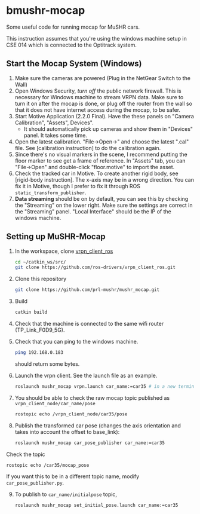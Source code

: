 # bmushr-mocap

Some useful code for running mocap for MuSHR cars.



This instruction assumes that you're using the windows machine setup in CSE 014 which is connected to the Optitrack system.



## Start the Mocap System (Windows)

1. Make sure the cameras are powered (Plug in the NetGear Switch to the Wall)
2. Open Windows Security, *turn off* the public network firewall. This is necessary for Windows machine to stream VRPN data. Make sure to turn it on after the mocap is done, or plug off the router from the wall so that it does not have internet access during the mocap, to be safer.
3. Start Motive Application (2.2.0 Final). Have the these panels on "Camera Calibration", "Assets", Devices".
   - It should automatically pick up cameras and show them in "Devices" panel. It takes some time.
4. Open the latest calibration. "File->Open->" and choose the latest ".cal" file. See [calibration instruction] to do the calibration again.
5. Since there's no visual markers in the scene, I recommend putting the floor marker to see get a frame of reference. In "Assets" tab, you can "File->Open" and double-click "floor.motive" to import the asset.
6. Check the tracked car in Motive. To create another rigid body, see [rigid-body instruction]. The x-axis may be in a wrong direction. You can fix it in Motive, though I prefer to fix it through ROS `static_transform_publisher`.
7. __Data streaming__ should be on by default, you can see this by checking the "Streaming" on the lower right. Make sure the settings are correct in the "Streaming" panel. "Local Interface" should be the IP of the windows machine.



## Setting up MuSHR-Mocap

1. In the workspace, clone [vrpn_client_ros](https://github.com/ros-drivers/vrpn_client_ros)

   ```bash
   cd ~/catkin_ws/src/
   git clone https://github.com/ros-drivers/vrpn_client_ros.git
   ```

2. Clone this repository

   ```bash
   git clone https://github.com/prl-mushr/mushr_mocap.git
   ```

3. Build

   ```bash
   catkin build
   ```

4. Check that the machine is connected to the same wifi router (TP_Link_F0D9_5G).

5. Check that you can ping to the windows machine.

   ```bash
   ping 192.168.0.183
   ```

   should return some bytes.

6. Launch the vrpn client. See the launch file as an example.

   ```bash
   roslaunch mushr_mocap vrpn.launch car_name:=car35 # in a new terminal
   ```

7. You should be able to check the raw mocap topic published as `vrpn_client_node/car_name/pose`

   ```bash
   rostopic echo /vrpn_client_node/car35/pose
   ```

8. Publish the transformed car pose (changes the axis orientation and takes into account the offset to base_link):

   ```bash
   roslaunch mushr_mocap car_pose_publisher car_name:=car35
   ```
Check the topic
   ```bash
   rostopic echo /car35/mocap_pose
   ```

   If you want this to be in a different topic name, modify `car_pose_publisher.py`.

9. To publish to `car_name/initialpose` topic,
   ```bash
   roslaunch mushr_mocap set_initial_pose.launch car_name:=car35
   ```
